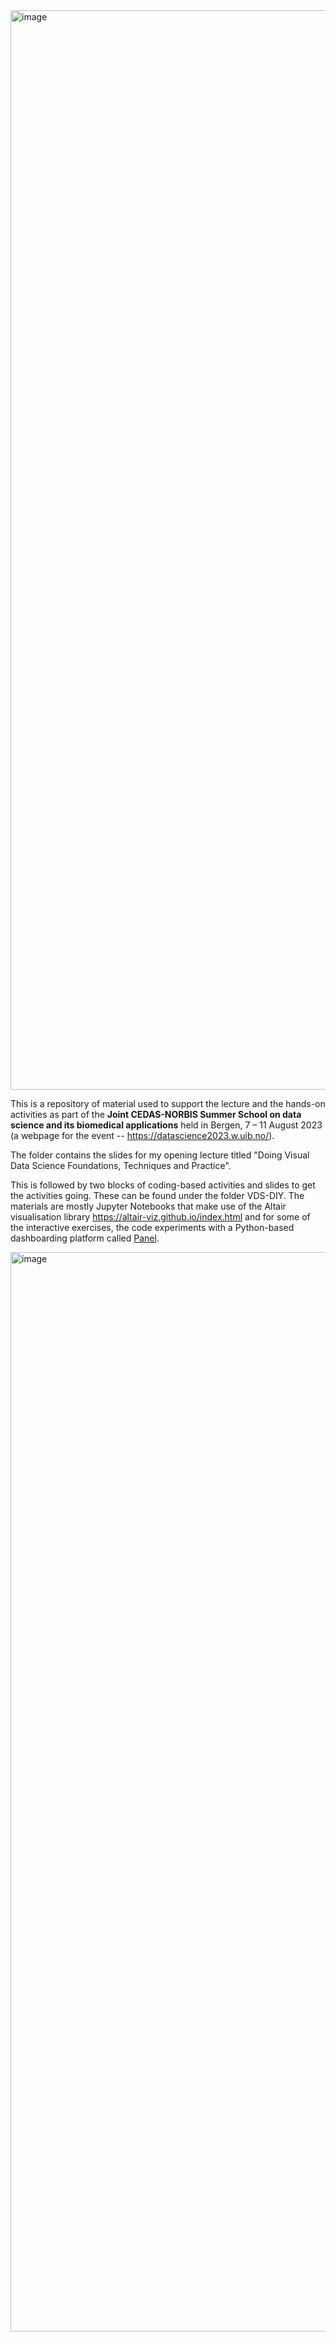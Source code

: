 <img width="1727" alt="image" src="https://github.com/user-attachments/assets/ea3f62b8-efef-47d3-b8c8-afbb86a5698f">

This is a repository of material used to support the lecture and the hands-on activities as part of the **Joint CEDAS-NORBIS Summer School on data science and its biomedical applications** held in Bergen, 7 – 11 August 2023 (a webpage for the event -- https://datascience2023.w.uib.no/).

The folder contains the slides for my opening lecture titled "Doing Visual Data Science Foundations, Techniques and Practice". 



This is followed by two blocks of coding-based activities and slides to get the activities going. These can be found under the folder VDS-DIY. The materials are mostly Jupyter Notebooks that make use of the Altair visualisation library https://altair-viz.github.io/index.html and for some of the interactive exercises, the code experiments with a Python-based dashboarding platform called [Panel](https://panel.holoviz.org/index.html). 

<img width="1727" alt="image" src="https://github.com/user-attachments/assets/68b0d27c-9b37-4a15-901e-353d5711cb62">

